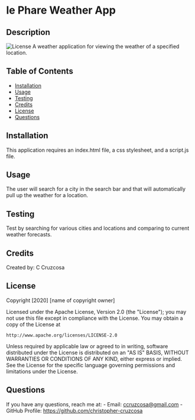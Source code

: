 # le Phare Weather App

## Description 
![License](https://img.shields.io/badge/License-Apache%202.0-blue.svg) 
A weather application for viewing the weather of a specified location.
          
## Table of Contents
          
* [Installation](#installation)
* [Usage](#usage)
* [Testing](#testing)
* [Credits](#credits)
* [License](#license)
* [Questions](#questions)
         
## Installation
This application requires an index.html file, a css stylesheet, and a script.js file.
          
## Usage 
The user will search for a city in the search bar and that will automatically pull up the weather for a location.

## Testing 
Test by searching for various cities and locations and comparing to current weather forecasts.
          
## Credits
Created by: C Cruzcosa
          
## License
Copyright [2020] [name of copyright owner]
     
Licensed under the Apache License, Version 2.0 (the "License");
you may not use this file except in compliance with the License.
You may obtain a copy of the License at
     
    http://www.apache.org/licenses/LICENSE-2.0
     
Unless required by applicable law or agreed to in writing, software
distributed under the License is distributed on an "AS IS" BASIS,
WITHOUT WARRANTIES OR CONDITIONS OF ANY KIND, either express or implied.
See the License for the specific language governing permissions and
limitations under the License.

## Questions
If you have any questions, reach me at: 
    - Email: ccruzcosa@gmail.com
    - GitHub Profile: https://github.com/christopher-cruzcosa